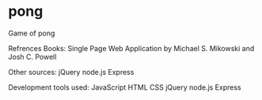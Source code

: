 # pong
Game of pong

Refrences
Books:
Single Page Web Application by Michael S. Mikowski and Josh C. Powell

Other sources:
jQuery
node.js
Express

Development tools used:
JavaScript
HTML
CSS
jQuery
node.js
Express
